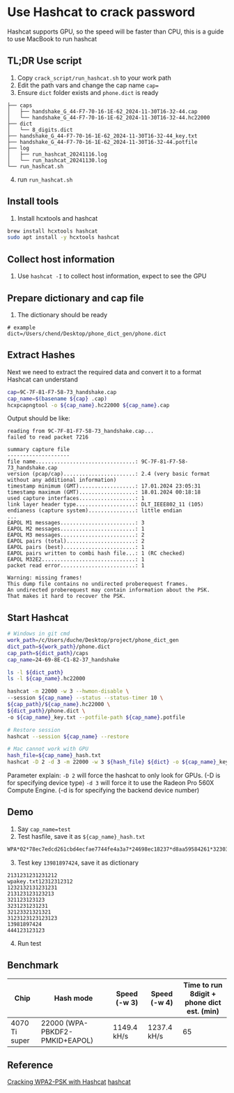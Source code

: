 # Use Hashcat to crack password
Hashcat supports GPU, so the speed will be faster than CPU, this is a guide to use MacBook to run hashcat

## TL;DR Use script
1. Copy `crack_script/run_hashcat.sh` to your work path
2. Edit the path vars and change the cap name `cap=`
3. Ensure `dict` folder exists and `phone.dict` is ready
```
├── caps
│   ├── handshake_G_44-F7-70-16-1E-62_2024-11-30T16-32-44.cap
│   └── handshake_G_44-F7-70-16-1E-62_2024-11-30T16-32-44.hc22000
├── dict
│   └── 8_digits.dict
├── handshake_G_44-F7-70-16-1E-62_2024-11-30T16-32-44_key.txt
├── handshake_G_44-F7-70-16-1E-62_2024-11-30T16-32-44.potfile
├── log
│   ├── run_hashcat_20241116.log
│   └── run_hashcat_20241130.log
└── run_hashcat.sh
```
4. run `run_hashcat.sh`

## Install tools
1. Install hcxtools and hashcat
```bash
brew install hcxtools hashcat
sudo apt install -y hcxtools hashcat
```

## Collect host information
1. Use `hashcat -I` to collect host information, expect to see the GPU
   
## Prepare dictionary and cap file
1. The dictionary should be ready
```
# example
dict=/Users/chend/Desktop/phone_dict_gen/phone.dict
```

## Extract Hashes
Next we need to extract the required data and convert it to a format Hashcat can understand
```bash
cap=9C-7F-81-F7-58-73_handshake.cap
cap_name=$(basename ${cap} .cap)
hcxpcapngtool -o ${cap_name}.hc22000 ${cap_name}.cap 
```
Output should be like:
```
reading from 9C-7F-81-F7-58-73_handshake.cap...
failed to read packet 7216

summary capture file
--------------------
file name................................: 9C-7F-81-F7-58-73_handshake.cap
version (pcap/cap).......................: 2.4 (very basic format without any additional information)
timestamp minimum (GMT)..................: 17.01.2024 23:05:31
timestamp maximum (GMT)..................: 18.01.2024 00:18:18
used capture interfaces..................: 1
link layer header type...................: DLT_IEEE802_11 (105)
endianess (capture system)...............: little endian
...
EAPOL M1 messages........................: 3
EAPOL M2 messages........................: 1
EAPOL M3 messages........................: 2
EAPOL pairs (total)......................: 2
EAPOL pairs (best).......................: 1
EAPOL pairs written to combi hash file...: 1 (RC checked)
EAPOL M32E2..............................: 1
packet read error........................: 1

Warning: missing frames!
This dump file contains no undirected proberequest frames.
An undirected proberequest may contain information about the PSK.
That makes it hard to recover the PSK.
```

## Start Hashcat
```bash
# Windows in git cmd
work_path=/c/Users/duche/Desktop/project/phone_dict_gen
dict_path=${work_path}/phone.dict
cap_path=${dict_path}/caps
cap_name=24-69-8E-C1-82-37_handshake

ls -l ${dict_path}
ls -l ${cap_name}.hc22000

hashcat -m 22000 -w 3 --hwmon-disable \
--session ${cap_name} --status --status-timer 10 \
${cap_path}/${cap_name}.hc22000 \
${dict_path}/phone.dict \
-o ${cap_name}_key.txt --potfile-path ${cap_name}.potfile

# Restore session
hashcat --session ${cap_name} --restore

# Mac cannot work with GPU
hash_file=${cap_name}_hash.txt
hashcat -D 2 -d 3 -m 22000 -w 3 ${hash_file} ${dict} -o ${cap_name}_key.txt --potfile-path ${cap_name}.potfile
```
Parameter explain:
`-D 2` will force the hashcat to only look for GPUs. (-D is for specifying device type)
`-d 3` will force it to use the Radeon Pro 560X Compute Engine. (-d is for specifying the backend device number)

## Demo
1. Say `cap_name=test`
2. Test hasfile, save it as `${cap_name}_hash.txt`
```bash
WPA*02*78ec7edcd261cbd4ecfae7744fe4a3a7*24698ec18237*d8aa59584261*323032*dcab6957d64454a5759ab7a83e3bde73bd7bbcff777aeb91b1a02b24c2ff3416*0103007502010a000000000000000000012016734a4a7126b793325e7ecf138f17572a0262d1905bbb2dc5735582488201000000000000000000000000000000000000000000000000000000000000000000000000000000000000000000000000001630140100000fac040100000fac040100000fac020000*02
``` 
3. Test key `13981897424`, save it as dictionary
```
2131231231231212
wpakey.txt12312312312                 
1232132131231231
213123123123213
321123123123
3231231231231
32123321321321
3123123123123123
13981897424
444123123123
```
4. Run test

## Benchmark
| Chip          | Hash mode                      | Speed (-w 3) | Speed (-w 4) | Time to run 8digit + phone dict est. (min) |
| ------------- | ------------------------------ | ------------ | ------------ | ------------------------------------------ |
| 4070 Ti super | 22000 (WPA-PBKDF2-PMKID+EAPOL) | 1149.4 kH/s  | 1237.4 kH/s  | 65                                         |


## Reference
[Cracking WPA2-PSK with Hashcat](https://node-security.com/posts/cracking-wpa2-with-hashcat/)
[hashcat](https://hashcat.net/hashcat/)